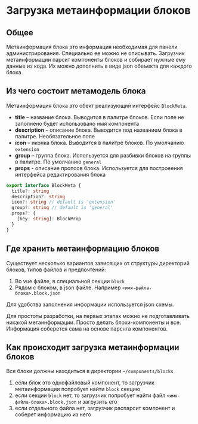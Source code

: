 # Загрузка метаинформации блоков

## Общее

Метаинформация блока это информация необходимая для панели администрирования. Специально ее можно не описывать. Загрузчик метаинформации парсит компоненты блоков и собирает нужные ему данные из кода. Их можно дополнить в виде json обеъекта для каждого блока.

## Из чего состоит метамодель блока

Метаинформация блока это обект реализующий интерфейс `BlockMeta`.

* **title** – название блока. Выводится в палитре блоков. Если поле не заполнено будет использовано имя компонента
* **description** – описание блока. Выводится под названием блока в палитре. Необязательное поле
* **icon** – иконка блока. Выводится в палитре блоков. По умолчанию `extension`
* **group** – группа блока. Используется для разбивки блоков на группы в палитре. По умолчанию `general`
* **props** - описание пропсов блока. Используется для построеения интерфейса редактирования блока

```ts
export interface BlockMeta {
  title?: string
  description?: string
  icon?: string // default is 'extension'
  group?: string // default is 'general'
  props?: {
    [key: string]: BlockProp
  }
}
```

## Где хранить метаинформацию блоков

Существует несколько вариантов зависящих от структуры директорий блоков, типов файлов и предпочтений:

  1. Во vue файле, в специальной секции `block`
  2. Рядом с блоком, в json файле. Например `<имя-файла-блока>.block.json`

Для удобства заполнения информации используется json схемы.

Для простоты разработки, на первых этапах можно не подготавливать никакой метаинформации. Просто делать блоки-компоненты и все. Информация соберется сама на основе парснга компонентов.

## Как происходит загрузка метаинформации блоков

Все блоки должны находиться в директории `~/components/blocks`

  1. если блок это однофайловый компонент, то загрузчик метаинформации попробует найти `block` секцию
  2. если секции `block` нет, то загрузчик попробует найти файл `<имя-файла-блока>.block.json` и загрузить его
  3. если отдельного файла нет, загрузчик распарсит компонент и соберет информацию из него
